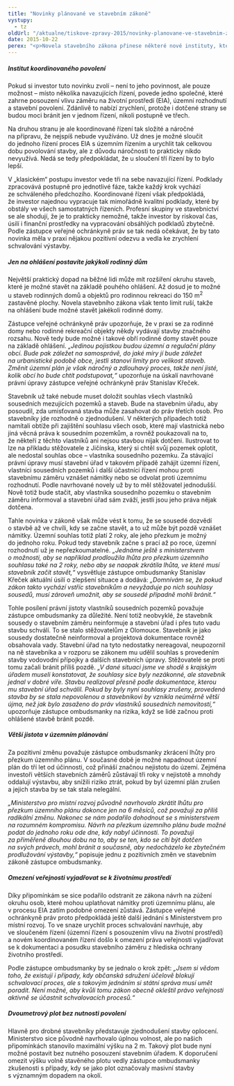 ```yaml
---
title: "Novinky plánované ve stavebním zákoně"
vystupy:
  - tz
oldUrl: "/aktualne/tiskove-zpravy-2015/novinky-planovane-ve-stavebnim-zakone"
date: 2015-10-22
perex: "<p>Novela stavebního zákona přinese některé nové instituty, které by podle ministerstva měly zrychlit proces výstavby. Některé schvalovací proces natolik uvolňují, že lidé budou muset být ve střehu a hlídat jakoukoli stavební činnost ve svém okolí, aby případně mohli bránit svá práva.</p>"
---
```


<!-- imported from the old website -->

<h5>Institut koordinovaného povolení</h5> <p>Pokud si investor tuto novinku zvolí – není to jeho povinnost, ale pouze možnost – místo několika navazujících řízení, povede jedno společné, které zahrne posouzení vlivu záměru na životní prostředí (EIA), územní rozhodnutí a stavební povolení. Zdánlivě to nabízí zrychlení, protože i dotčené strany se budou moci bránit jen v jednom řízení, nikoli postupně ve třech. </p> <p>Na druhou stranu je ale koordinované řízení tak složité a náročné na přípravu, že nejspíš nebude využíváno. Už dnes je možné sloučit do jednoho řízení proces EIA s územním řízením a urychlit tak celkovou dobu povolování stavby, ale z důvodu náročnosti to prakticky nikdo nevyužívá. Nedá se tedy předpokládat, že u sloučení tří řízení by to bylo lepší.</p> <p>V „klasickém“ postupu investor vede tři na sebe navazující řízení. Podklady zpracovává postupně pro jednotlivé fáze, takže každý krok vychází ze schváleného předchozího. Koordinované řízení však předpokládá, že investor najednou vypracuje tak mimořádně kvalitní podklady, které by obstály ve všech samostatných řízeních. Profesní skupiny ve stavebnictví se ale shodují, že je to prakticky nemožné, takže investor by riskoval čas, úsilí i finanční prostředky na vypracování obsáhlých podkladů zbytečně. Podle zástupce veřejné ochránkyně práv se tak nedá očekávat, že by tato novinka měla v praxi nějakou pozitivní odezvu a vedla ke zrychlení schvalování výstavby.</p> <h5>Jen na ohlášení postavíte jakýkoli rodinný dům</h5> <p>Největší praktický dopad na běžné lidi může mít rozšíření okruhu staveb, které je možné stavět na základě pouhého ohlášení. Až dosud je to možné u staveb rodinných domů a objektů pro rodinnou rekreaci do 150 m<sup>2</sup> zastavěné plochy. Novela stavebního zákona však tento limit ruší, takže na ohlášení bude možné stavět jakékoli rodinné domy. </p> <p>Zástupce veřejné ochránkyně práv upozorňuje, že v praxi se za rodinné domy nebo rodinné rekreační objekty někdy vydávají stavby značného rozsahu. Nově tedy bude možné i takové obří rodinné domy stavět pouze na základě ohlášení. <i>„Jedinou pojistkou budou územní a regulační plány obcí. Bude pak záležet na samosprávě, do jaké míry jí bude záležet na urbanistické podobě obce, jestli stanoví limity pro velikost staveb. Změnit územní plán je však náročný a zdlouhavý proces, takže není jisté, kolik obcí ho bude chtít podstupovat,“</i> upozorňuje na úskalí navrhované právní úpravy zástupce veřejné ochránkyně práv Stanislav Křeček.</p> <p>Stavebník už také nebude muset doložit souhlas všech vlastníků sousedních mezujících pozemků a staveb. Bude na stavebním úřadu, aby posoudil, zda umisťovaná stavba může zasahovat do práv třetích osob. Pro stavebníky jde rozhodně o zjednodušení. V některých případech totiž namítali obtíže při zajištění souhlasu všech osob, které mají vlastnická nebo jiná věcná práva k sousedním pozemkům, a rovněž poukazovali na to, že někteří z těchto vlastníků ani nejsou stavbou nijak dotčeni. Ilustrovat to lze na příkladu stěžovatele z Jičínska, který si chtěl svůj pozemek oplotit, ale nedostal souhlas obce – vlastníka sousedního pozemku. Za stávající právní úpravy musí stavební úřad v takovém případě zahájit územní řízení, vlastníci sousedních pozemků i další účastníci řízení mohou proti stavebnímu záměru vznášet námitky nebo se odvolat proti územnímu rozhodnutí. Podle navrhované novely už by to měl stěžovatel jednodušší. Nově totiž bude stačit, aby vlastníka sousedního pozemku o stavebním záměru informoval a stavební úřad sám zváží, jestli jsou jeho práva nějak dotčena. </p> <p>Tahle novinka v zákoně však může vést k tomu, že se sousedé dozvědí o stavbě až ve chvíli, kdy se začne stavět, a to už může být pozdě vznášet námitky. Územní souhlas totiž platí 2 roky, ale jeho přezkum je možný do jednoho roku. Pokud tedy stavebník začne s prací až po roce, územní rozhodnutí už je nepřezkoumatelné. <i>„Jednáme ještě s ministerstvem o možnosti, aby se například prodloužila lhůta pro přezkum územního souhlasu také na 2 roky, nebo aby se naopak zkrátila lhůta, ve které musí stavebník začít stavět,“</i> vysvětluje zástupce ombudsmanky Stanislav Křeček aktuální úsilí o zlepšení situace a dodává: <i>„Domnívám se, že pokud zákon takto vychází vstříc stavebníkům a nevyžaduje po nich souhlasy sousedů, musí zároveň umožnit, aby se sousedé případně mohli bránit.“</i></p> <p>Tohle posílení právní jistoty vlastníků sousedních pozemků považuje zástupce ombudsmanky za důležité. Není totiž neobvyklé, že stavebník sousedy o stavebním záměru neinformuje a stavební úřad i přes tuto vadu stavbu schválí. To se stalo stěžovatelům z Olomouce. Stavebník je jako sousedy dostatečně neinformoval a projektová dokumentace rovněž obsahovala vady. Stavební úřad na tyto nedostatky nereagoval, neupozornil na ně stavebníka a v rozporu se zákonem mu udělil souhlas s provedením stavby vodovodní přípojky a dalších stavebních úpravy. Stěžovatelé se proti tomu začali bránit příliš pozdě. <i>„V dané situaci jsme ve shodě s krajským úřadem museli konstatovat, že souhlasy sice byly nezákonné, ale stavebník jednal v dobré víře. Stavbu realizoval přesně podle dokumentace, kterou mu stavební úřad schválil. Pokud by byly nyní souhlasy zrušeny, provedená stavba by se stala nepovolenou a stavebníkovi by vznikla neúměrně větší újma, než jak bylo zasaženo do práv vlastníků sousedních nemovitostí,“</i> upozorňuje zástupce ombudsmanky na rizika, když se lidé začnou proti ohlášené stavbě bránit pozdě.</p> <h5>Větší jistota v územním plánování</h5> <p>Za pozitivní změnu považuje zástupce ombudsmanky zkrácení lhůty pro přezkum územního plánu. V současné době je možné napadnout územní plán do tří let od účinnosti, což přináší značnou nejistotu do území. Zejména investoři větších stavebních záměrů zůstávají tři roky v nejistotě a mnohdy oddalují výstavbu, aby snížili riziko ztrát, pokud by byl územní plán zrušen a jejich stavba by se tak stala nelegální. </p> <p><i>„Ministerstvo pro místní rozvoj původně navrhovalo zkrátit lhůtu pro přezkum územního plánu dokonce jen na 6 měsíců, což považuji za příliš radikální změnu. Nakonec se nám podařilo dohodnout se s ministerstvem na rozumném kompromisu. Návrh na přezkum územního plánu bude možné podat do jednoho roku ode dne, kdy nabyl účinnosti. To považuji za přiměřeně dlouhou dobu na to, aby se ten, kdo se cítí být dotčen na svých právech, mohl bránit a současně, aby nedocházelo ke zbytečném prodlužování výstavby,“ </i>popisuje jednu z pozitivních změn ve stavebním zákoně zástupce ombudsmanky.</p> <h5>Omezení veřejnosti vyjadřovat se k životnímu prostředí</h5> <p>Díky připomínkám se sice podařilo odstranit ze zákona návrh na zúžení okruhu osob, které mohou uplatňovat námitky proti územnímu plánu, ale v procesu EIA zatím podobné omezení zůstává. Zástupce veřejné ochránkyně práv proto předpokládá ještě další jednání s Ministerstvem pro místní rozvoj. To ve snaze urychlit proces schvalování navrhuje, aby ve sloučeném řízení (územní řízení s posouzením vlivu na životní prostředí) a novém koordinovaném řízení došlo k omezení práva veřejnosti vyjadřovat se k dokumentaci a posudku stavebního záměru z hlediska ochrany životního prostředí.</p> <p>Podle zástupce ombudsmanky by se jednalo o krok zpět: <i>„Jsem si vědom toho, že existují i případy, kdy občanská sdružení účelově blokují schvalovací proces, ale s takovým jednáním si státní správa musí umět poradit. Není možné, aby kvůli tomu zákon obecně okleštil právo veřejnosti aktivně se účastnit schvalovacích procesů.“</i></p> <h5>Dvoumetrový plot bez nutnosti povolení</h5><p> Hlavně pro drobné stavebníky představuje zjednodušení stavby oplocení. Ministerstvo sice původně navrhovalo úplnou volnost, ale po našich připomínkách stanovilo maximální výšku na 2 m. Takový plot bude nyní možné postavit bez nutného posouzení stavebním úřadem. K doporučení omezit výšku volně stavěného plotu vedly zástupce ombudsmanky zkušenosti s případy, kdy se jako plot označovaly masivní stavby s významným dopadem na okolí.</p>
